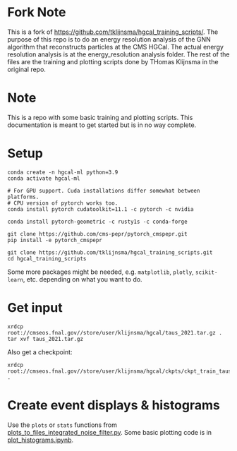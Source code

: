 # Fork Note

This is a fork of https://github.com/tklijnsma/hgcal_training_scripts/. The purpose of this repo is to do an energy resolution analysis of the GNN algorithm that reconstructs particles at the CMS HGCal. The actual energy resolution analysis is at the energy_resolution analysis folder. The rest of the files are the training and plotting scripts done by THomas Klijnsma in the original repo.

# Note

This is a repo with some basic training and plotting scripts. This documentation is meant to get started but is in no way complete.

# Setup

```
conda create -n hgcal-ml python=3.9
conda activate hgcal-ml

# For GPU support. Cuda installations differ somewhat between platforms.
# CPU version of pytorch works too.
conda install pytorch cudatoolkit=11.1 -c pytorch -c nvidia

conda install pytorch-geometric -c rusty1s -c conda-forge

git clone https://github.com/cms-pepr/pytorch_cmspepr.git
pip install -e pytorch_cmspepr

git clone https://github.com/tklijnsma/hgcal_training_scripts.git
cd hgcal_training_scripts
```

Some more packages might be needed, e.g. `matplotlib`, `plotly`, `scikit-learn`, etc. depending on what you want to do.

# Get input

```
xrdcp root://cmseos.fnal.gov//store/user/klijnsma/hgcal/taus_2021.tar.gz .
tar xvf taus_2021.tar.gz
```

Also get a checkpoint:

```
xrdcp root://cmseos.fnal.gov//store/user/klijnsma/hgcal/ckpts/ckpt_train_taus_integrated_noise_Oct20_212115_best_397.pth.tar .
```

# Create event displays & histograms

Use the `plots` or `stats` functions from [plots_to_files_integrated_noise_filter.py](plots_to_files_integrated_noise_filter.py). Some basic plotting code is in [plot_histograms.ipynb](plot_histograms.ipynb).

